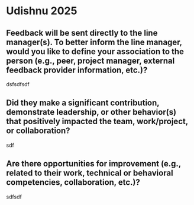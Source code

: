 # Udishnu 2025
## Feedback will be sent directly to the line manager(s). To better inform the line manager, would you like to define your association to the person (e.g., peer, project manager, external feedback provider information, etc.)?
dsfsdfsdf

## Did they make a significant contribution, demonstrate leadership, or other behavior(s) that positively impacted the team, work/project, or collaboration?
sdf

## Are there opportunities for improvement (e.g., related to their work, technical or behavioral competencies, collaboration, etc.)?
sdfsdf

